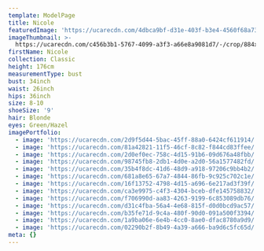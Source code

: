 ```yaml
---
template: ModelPage
title: Nicole
featuredImage: 'https://ucarecdn.com/4dbca9bf-d31e-403f-b3e4-4560f68a737d/'
imageThumbnail: >-
  https://ucarecdn.com/c456b3b1-5767-4099-a3f3-a66e8a9081d7/-/crop/884x1150/401,0/-/preview/
firstName: Nicole
collection: Classic
height: 176cm
measurementType: bust
bust: 34inch
waist: 26inch
hips: 36inch
size: 8-10
shoeSize: '9'
hair: Blonde
eyes: Green/Hazel
imagePortfolio:
  - image: 'https://ucarecdn.com/2d9f5d44-5bac-45ff-88a0-6424cf611914/'
  - image: 'https://ucarecdn.com/81a42821-11f5-46cf-8c82-f844cd83ffee/'
  - image: 'https://ucarecdn.com/2d0ef0ec-758c-4d15-91b6-09d676a48fbb/'
  - image: 'https://ucarecdn.com/98745fb8-2db1-4d0e-a2d0-56a1577482fd/'
  - image: 'https://ucarecdn.com/35b4f8dc-41d6-48d9-a918-97206c9bb4b2/'
  - image: 'https://ucarecdn.com/681a8e65-67a7-4844-86fb-9c925c702c1e/'
  - image: 'https://ucarecdn.com/16f13752-4798-4d15-a696-6e217ad3f39f/'
  - image: 'https://ucarecdn.com/ca3e9975-c4f3-4304-bceb-dfe145758832/'
  - image: 'https://ucarecdn.com/f706990d-aa83-4263-9199-6c853089db76/'
  - image: 'https://ucarecdn.com/d31c4fba-56a4-4e68-815f-d0d0bcd9ac57/'
  - image: 'https://ucarecdn.com/b35fe71d-9c4a-480f-90d0-091a500f3394/'
  - image: 'https://ucarecdn.com/1a9ba06e-6e4b-4cc0-8ae0-dfac8780a9d9/'
  - image: 'https://ucarecdn.com/02290b2f-8b49-4a39-a666-ba9d6c5fc65d/'
meta: {}
---
```


